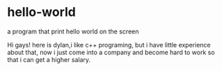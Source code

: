 # hello-world
a program that print hello world on the screen 

Hi gays!
here is dylan,i like c++ programing, but i have little experience about that,
now i just come into a company and become hard to work so that i can get a 
higher salary.
